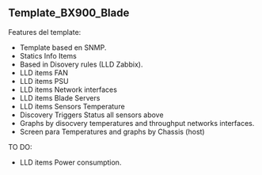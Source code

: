 ## **Template_BX900_Blade**

Features del template:
* Template based en SNMP.
* Statics Info Items 
* Based in Disovery rules (LLD Zabbix).
* LLD items FAN
* LLD items PSU
* LLD items Network interfaces
* LLD items Blade Servers
* LLD items Sensors Temperature
* Discovery Triggers Status all sensors above
* Graphs by disocvery temperatures and throughput networks interfaces.
* Screen para Temperatures and graphs by Chassis (host)


TO DO:
* LLD items Power consumption.


